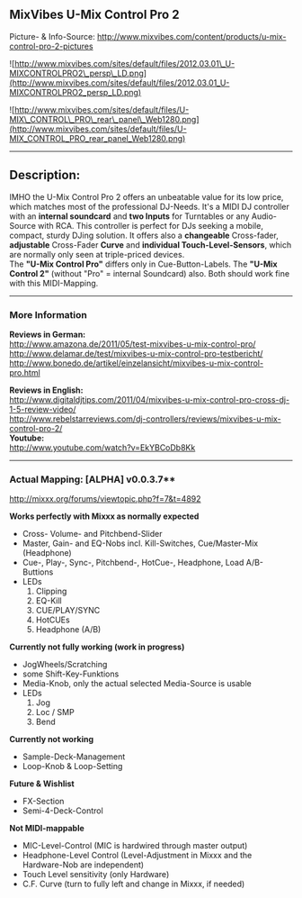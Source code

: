 ## MixVibes U-Mix Control Pro 2

Picture- & Info-Source:
<http://www.mixvibes.com/content/products/u-mix-control-pro-2-pictures>

![http://www.mixvibes.com/sites/default/files/2012.03.01\_U-MIXCONTROLPRO2\_persp\_LD.png](http://www.mixvibes.com/sites/default/files/2012.03.01_U-MIXCONTROLPRO2_persp_LD.png)

![http://www.mixvibes.com/sites/default/files/U-MIX\_CONTROL\_PRO\_rear\_panel\_Web1280.png](http://www.mixvibes.com/sites/default/files/U-MIX_CONTROL_PRO_rear_panel_Web1280.png)

-----

## Description:

IMHO the U-Mix Control Pro 2 offers an unbeatable value for its low
price, which matches most of the professional DJ-Needs. It's a MIDI DJ
controller with an **internal soundcard** and **two Inputs** for
Turntables or any Audio-Source with RCA. This controller is perfect for
DJs seeking a mobile, compact, sturdy DJing solution. It offers also a
**changeable** Cross-fader, **adjustable** Cross-Fader **Curve** and
**individual Touch-Level-Sensors**, which are normally only seen at
triple-priced devices.  
The **"U-Mix Control Pro"** differs only in Cue-Button-Labels. The
**"U-Mix Control 2"** (without "Pro" = internal Soundcard) also. Both
should work fine with this MIDI-Mapping.

-----

### More Information

**Reviews in German:**  
<http://www.amazona.de/2011/05/test-mixvibes-u-mix-control-pro/>  
<http://www.delamar.de/test/mixvibes-u-mix-control-pro-testbericht/>  
<http://www.bonedo.de/artikel/einzelansicht/mixvibes-u-mix-control-pro.html>

**Reviews in English:**  
<http://www.digitaldjtips.com/2011/04/mixvibes-u-mix-control-pro-cross-dj-1-5-review-video/>  
<http://www.rebelstarreviews.com/dj-controllers/reviews/mixvibes-u-mix-control-pro-2/>  
**Youtube:**  
<http://www.youtube.com/watch?v=EkYBCoDb8Kk>

-----

### Actual Mapping: \[ALPHA\] v0.0.3.7\*\*

<http://mixxx.org/forums/viewtopic.php?f=7&t=4892>  
  
**<span class="underline">Works perfectly with Mixxx as normally
expected</span>**

  - Cross- Volume- and Pitchbend-Slider
  - Master, Gain- and EQ-Nobs incl. Kill-Switches, Cue/Master-Mix
    (Headphone)
  - Cue-, Play-, Sync-, Pitchbend-, HotCue-, Headphone, Load
    A/B-Buttions
  - LEDs
    1.  Clipping
    2.  EQ-Kill
    3.  CUE/PLAY/SYNC
    4.  HotCUEs
    5.  Headphone (A/B)

**<span class="underline">Currently not fully working (work in
progress)</span>**

  - JogWheels/Scratching
  - some Shift-Key-Funktions
  - Media-Knob, only the actual selected Media-Source is usable
  - LEDs
    1.  Jog
    2.  Loc / SMP
    3.  Bend

**<span class="underline">Currently not working</span>**

  - Sample-Deck-Management
  - Loop-Knob & Loop-Setting

**<span class="underline">Future & Wishlist</span>**

  - FX-Section 
  - Semi-4-Deck-Control 

**<span class="underline">Not MIDI-mappable</span>**

  - MIC-Level-Control (MIC is hardwired through master output)
  - Headphone-Level Control (Level-Adjustment in Mixxx and the
    Hardware-Nob are independent)
  - Touch Level sensitivity (only Hardware)
  - C.F. Curve (turn to fully left and change in Mixxx, if needed)
